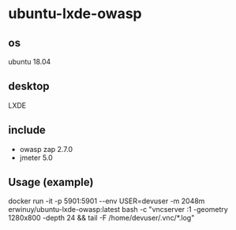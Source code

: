 # ubuntu-lxde-owasp

## os

ubuntu 18.04

## desktop

LXDE

## include

* owasp zap 2.7.0
* jmeter 5.0

## Usage (example)

docker run -it -p 5901:5901 --env USER=devuser -m 2048m erwinuy/ubuntu-lxde-owasp:latest bash -c "vncserver :1 -geometry 1280x800 -depth 24 && tail -F /home/devuser/.vnc/*.log"

